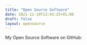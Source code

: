 ```yaml
---
title: "Open Source Software"
date: 2021-11-10T13:43:25+01:00
draft: false
layout: opensource
---
```


My Open Source Software on GitHub: